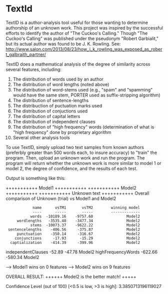 # TextId

TextID is a author-analysis tool useful for those wanting to determine authorship of an unknown work. This project was inspired by the successful efforts to identify the author of "The Cuckoo's Calling." Though "The Cuckoo's Calling" was published under the pseudonym "Robert Garbialit," but its actual author was found to be J. K. Rowling. See: http://www.salon.com/2013/08/23/how_j_k_rowling_was_exposed_as_robert_galbraith_partner/

TextID does a mathematical analysis of the degree of similarity across several features, including:
1. The distribution of words used by an author 
2. The distribution of word lengths (noted above) 
3. The distribution of word-stems used (e.g., "spam" and "spamming" would have the same stem, PORTER used as suffix-stripping algorithm) 
4. The distribution of sentence-lengths 
5. The distribuction of puctuation marks used
6. The distribution of conjuctions used
7. The distribution of capital letters
8. The distribution of independent clauses
9. The distribution of "high frequency" words (determination of what is "high frequency" done by proprietary algorithm
10. Several other analysis tools

To use TextID, simply upload two text samples from known authors (preferbly greater than 500 words each, to insure accuracy) to "train" the program. Then, upload an unknown work and run the program. The program will return whether the unknown work is more similar to model 1 or model 2, the degree of confidence, and the results of each test.

Output is something like this:

 +++++++++++ Model1 +++++++++++
 +++++++++++ Model2 +++++++++++
 +++++++++++ Unknown text +++++++++++
Overall comparison of Unknown (trial) vs Model1 and Model2

                name      vsTM1       vsTM2        winning model
                ----      -----       -----        -------------
               words  -10189.16    -9757.60               Model2
         wordlengths   -3535.48    -3477.34               Model2
               stems  -10073.37    -9622.22               Model2
     sentencelengths    -406.56     -375.87               Model2
         punctuation    -350.14     -316.67               Model2
        conjunctions     -17.93      -15.29               Model2
      captialization    -414.39     -399.96               Model2
  independentClauses     -52.89      -47.78               Model2
  highFrequencyWords    -622.66     -580.34               Model2

  --> Model1 wins on 0 features
  --> Model2 wins on 9 features

  OVERALL RESULT:
  ++++++     Model2 is the better match!     +++++

  Confidence Level (out of 100) [<0.5 is low, >3 is high]:  3.3850713196119027
